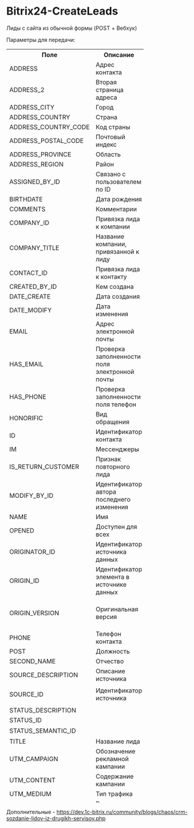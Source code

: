 # Bitrix24-CreateLeads
Лиды с сайта из обычной формы (POST + Вебхук)

Параметры для передачи:

<table class="tnormal" style="width: 71.757%; height: 1983px;" width="100%"><tbody><tr style="height: 24px;"><th style="width: 27%; height: 24px;" width="27%">Поле</th><th style="width: 21.987%; height: 24px;">Описание</th><th style="width: 19.2182%; height: 24px;">Тип</th></tr><tr style="height: 24px;"><td style="width: 27%; height: 24px;">ADDRESS</td><td style="width: 21.987%; height: 24px;">Адрес контакта</td><td style="width: 19.2182%; height: 24px;">string</td></tr><tr style="height: 64px;"><td style="width: 27%; height: 64px;">ADDRESS_2</td><td style="width: 21.987%; height: 64px;">Вторая страница адреса</td><td style="width: 19.2182%; height: 64px;">string</td></tr><tr style="height: 24px;"><td style="width: 27%; height: 24px;">ADDRESS_CITY</td><td style="width: 21.987%; height: 24px;">Город</td><td style="width: 19.2182%; height: 24px;">string</td></tr><tr style="height: 24px;"><td style="width: 27%; height: 24px;">ADDRESS_COUNTRY</td><td style="width: 21.987%; height: 24px;">Страна</td><td style="width: 19.2182%; height: 24px;">string</td></tr><tr style="height: 24px;"><td style="width: 27%; height: 24px;">ADDRESS_COUNTRY_CODE</td><td style="width: 21.987%; height: 24px;">Код страны</td><td style="width: 19.2182%; height: 24px;">string</td></tr><tr style="height: 44px;"><td style="width: 27%; height: 44px;">ADDRESS_POSTAL_CODE</td><td style="width: 21.987%; height: 44px;">Почтовый индекс</td><td style="width: 19.2182%; height: 44px;">string</td></tr><tr style="height: 24px;"><td style="width: 27%; height: 24px;">ADDRESS_PROVINCE</td><td style="width: 21.987%; height: 24px;">Область</td><td style="width: 19.2182%; height: 24px;">string</td></tr><tr style="height: 24px;"><td style="width: 27%; height: 24px;">ADDRESS_REGION</td><td style="width: 21.987%; height: 24px;">Район</td><td style="width: 19.2182%; height: 24px;">string</td></tr><tr style="height: 64px;"><td style="width: 27%; height: 64px;">ASSIGNED_BY_ID</td><td style="width: 21.987%; height: 64px;">Связано с пользователем по ID</td><td style="width: 19.2182%; height: 64px;">user</td></tr><tr style="height: 24px;"><td style="width: 27%; height: 24px;">BIRTHDATE</td><td style="width: 21.987%; height: 24px;">Дата рождения</td><td style="width: 19.2182%; height: 24px;">date</td></tr><tr style="height: 24px;"><td style="width: 27%; height: 24px;">COMMENTS</td><td style="width: 21.987%; height: 24px;">Комментарии</td><td style="width: 19.2182%; height: 24px;">string</td></tr><tr style="height: 44px;"><td style="width: 27%; height: 44px;">COMPANY_ID</td><td style="width: 21.987%; height: 44px;">Привязка лида к компании</td><td style="width: 19.2182%; height: 44px;">crm_company</td></tr><tr style="height: 84px;"><td style="width: 27%; height: 84px;">COMPANY_TITLE</td><td style="width: 21.987%; height: 84px;">Название компании, привязанной к лиду</td><td style="width: 19.2182%; height: 84px;">crm_company</td></tr><tr style="height: 44px;"><td style="width: 27%; height: 44px;">CONTACT_ID</td><td style="width: 21.987%; height: 44px;">Привязка лида к контакту</td><td style="width: 19.2182%; height: 44px;">crm_contact</td></tr><tr style="height: 24px;"><td style="width: 27%; height: 24px;">CREATED_BY_ID</td><td style="width: 21.987%; height: 24px;">Кем создана</td><td style="width: 19.2182%; height: 24px;">user</td></tr><tr style="height: 24px;"><td style="width: 27%; height: 24px;">DATE_CREATE</td><td style="width: 21.987%; height: 24px;">Дата создания</td><td style="width: 19.2182%; height: 24px;">datetime</td></tr><tr style="height: 44px;"><td style="width: 27%; height: 44px;">DATE_MODIFY</td><td style="width: 21.987%; height: 44px;">Дата изменения</td><td style="width: 19.2182%; height: 44px;">datetime</td></tr><tr style="height: 64px;"><td style="width: 27%; height: 64px;">EMAIL</td><td style="width: 21.987%; height: 64px;">Адрес электронной почты</td><td style="width: 19.2182%; height: 64px;">crm_multifield</td></tr><tr style="height: 104px;"><td style="width: 27%; height: 104px;">HAS_EMAIL</td><td style="width: 21.987%; height: 104px;">Проверка заполненности поля электронной почты</td><td style="width: 19.2182%; height: 104px;">char</td></tr><tr style="height: 64px;"><td style="width: 27%; height: 64px;">HAS_PHONE</td><td style="width: 21.987%; height: 64px;">Проверка заполненности поля телефон</td><td style="width: 19.2182%; height: 64px;">char</td></tr><tr style="height: 24px;"><td style="width: 27%; height: 24px;">HONORIFIC</td><td style="width: 21.987%; height: 24px;">Вид обращения</td><td style="width: 19.2182%; height: 24px;">crm_status</td></tr><tr style="height: 44px;"><td style="width: 27%; height: 44px;">ID</td><td style="width: 21.987%; height: 44px;">Идентификатор контакта</td><td style="width: 19.2182%; height: 44px;">integer</td></tr><tr style="height: 24px;"><td style="width: 27%; height: 24px;">IM</td><td style="width: 21.987%; height: 24px;">Мессенджеры</td><td style="width: 19.2182%; height: 24px;">crm_multifield</td></tr><tr style="height: 64px;"><td style="width: 27%; height: 64px;">IS_RETURN_CUSTOMER</td><td style="width: 21.987%; height: 64px;">Признак повторного лида</td><td style="width: 19.2182%; height: 64px;">char</td></tr><tr style="height: 84px;"><td style="width: 27%; height: 84px;">MODIFY_BY_ID</td><td style="width: 21.987%; height: 84px;">Идентификатор автора последнего изменения</td><td style="width: 19.2182%; height: 84px;">user</td></tr><tr style="height: 24px;"><td style="width: 27%; height: 24px;">NAME</td><td style="width: 21.987%; height: 24px;">Имя</td><td style="width: 19.2182%; height: 24px;">string</td></tr><tr style="height: 44px;"><td style="width: 27%; height: 44px;">OPENED</td><td style="width: 21.987%; height: 44px;">Доступен для всех</td><td style="width: 19.2182%; height: 44px;">char</td></tr><tr style="height: 64px;"><td style="width: 27%; height: 64px;">ORIGINATOR_ID</td><td style="width: 21.987%; height: 64px;">Идентификатор источника данных</td><td style="width: 19.2182%; height: 64px;">string</td></tr><tr style="height: 84px;"><td style="width: 27%; height: 84px;">ORIGIN_ID</td><td style="width: 21.987%; height: 84px;">Идентификатор элемента в источнике данных</td><td style="width: 19.2182%; height: 84px;">string</td></tr><tr style="height: 84px;"><td style="width: 27%; height: 84px;">ORIGIN_VERSION</td><td style="width: 21.987%; height: 84px;">Оригинальная версия</td><td style="width: 19.2182%; height: 84px;">string</td></tr><tr style="height: 44px;"><td style="width: 27%; height: 44px;">PHONE</td><td style="width: 21.987%; height: 44px;">Телефон контакта</td><td style="width: 19.2182%; height: 44px;">crm_multifield</td></tr><tr style="height: 24px;"><td style="width: 27%; height: 24px;">POST</td><td style="width: 21.987%; height: 24px;">Должность</td><td style="width: 19.2182%; height: 24px;">string</td></tr><tr style="height: 24px;"><td style="width: 27%; height: 24px;">SECOND_NAME</td><td style="width: 21.987%; height: 24px;">Отчество</td><td style="width: 19.2182%; height: 24px;">string</td></tr><tr style="height: 44px;"><td style="width: 27%; height: 44px;">SOURCE_DESCRIPTION</td><td style="width: 21.987%; height: 44px;">Описание источника</td><td style="width: 19.2182%; height: 44px;">string</td></tr><tr style="height: 44px;"><td style="width: 27%; height: 57px;">SOURCE_ID</td><td style="width: 21.987%; height: 57px;">Идентификатор источника</td><td style="width: 19.2182%; height: 57px;">crm_status</td></tr><tr style="height: 24px;"><td style="width: 27%; height: 24px;">STATUS_DESCRIPTION</td><td style="width: 21.987%; height: 24px;">&nbsp;</td><td style="width: 19.2182%; height: 24px;">string</td></tr><tr style="height: 24px;"><td style="width: 27%; height: 24px;">STATUS_ID</td><td style="width: 21.987%; height: 24px;">&nbsp;</td><td style="width: 19.2182%; height: 24px;">string</td></tr><tr style="height: 24px;"><td style="width: 27%; height: 30px;">STATUS_SEMANTIC_ID</td><td style="width: 21.987%; height: 30px;">&nbsp;</td><td style="width: 19.2182%; height: 30px;">string</td></tr><tr style="height: 24px;"><td style="width: 27%; height: 24px;">TITLE</td><td style="width: 21.987%; height: 24px;">Название лида</td><td style="width: 19.2182%; height: 24px;">string</td></tr><tr style="height: 64px;"><td style="width: 27%; height: 64px;">UTM_CAMPAIGN</td><td style="width: 21.987%; height: 64px;">Обозначение рекламной кампании</td><td style="width: 19.2182%; height: 64px;">string</td></tr><tr style="height: 44px;"><td style="width: 27%; height: 44px;">UTM_CONTENT</td><td style="width: 21.987%; height: 44px;">Содержание кампании</td><td style="width: 19.2182%; height: 44px;">string</td></tr><tr style="height: 24px;"><td style="width: 27%; height: 24px;">UTM_MEDIUM</td><td style="width: 21.987%; height: 24px;">Тип трафика</td><td style="width: 19.2182%; height: 24px;">string</td></tr><tr style="height: 44px;"><td style="width: 27%; height: 44px;">UTM_SOURCE</td><td style="width: 21.987%; height: 44px;">Рекламная система</td><td style="width: 19.2182%; height: 44px;">string</td></tr><tr style="height: 44px;"><td style="width: 27%; height: 44px;">UTM_TERM</td><td style="width: 21.987%; height: 44px;">Условие поиска кампании</td><td style="width: 19.2182%; height: 44px;">string</td></tr><tr style="height: 44px;"><td style="width: 27%; height: 44px;">WEB</td><td style="width: 21.987%; height: 44px;">URL ресурсов лида</td><td style="width: 19.2182%; height: 44px;">crm_multifield</td></tr></tbody></table>

Дополнительные - 
https://dev.1c-bitrix.ru/community/blogs/chaos/crm-sozdanie-lidov-iz-drugikh-servisov.php